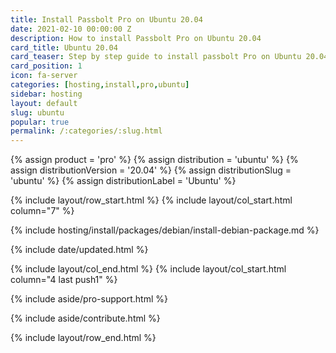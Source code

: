 ```yaml
---
title: Install Passbolt Pro on Ubuntu 20.04
date: 2021-02-10 00:00:00 Z
description: How to install Passbolt Pro on Ubuntu 20.04
card_title: Ubuntu 20.04
card_teaser: Step by step guide to install passbolt Pro on Ubuntu 20.04
card_position: 1
icon: fa-server
categories: [hosting,install,pro,ubuntu]
sidebar: hosting
layout: default
slug: ubuntu
popular: true
permalink: /:categories/:slug.html
---
```


{% assign product = 'pro' %}
{% assign distribution = 'ubuntu' %}
{% assign distributionVersion = '20.04' %}
{% assign distributionSlug = 'ubuntu' %}
{% assign distributionLabel = 'Ubuntu' %}

{% include layout/row_start.html %}
{% include layout/col_start.html column="7" %}

{% include hosting/install/packages/debian/install-debian-package.md %}

{% include date/updated.html %}

{% include layout/col_end.html %}
{% include layout/col_start.html column="4 last push1" %}

{% include aside/pro-support.html %}

{% include aside/contribute.html %}

{% include layout/row_end.html %}


